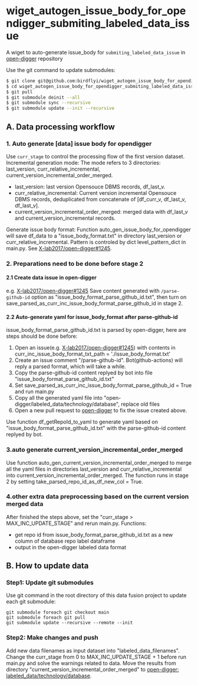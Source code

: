 # wiget_autogen_issue_body_for_opendigger_submiting_labeled_data_issue
A wiget  to auto-generate issue_body for `submiting_labeled_data_issue` in [open-digger](https://github.com/X-lab2017/open-digger) repository 

Use the git command to update submodules:

```bash
$ git clone git@github.com:birdflyi/wiget_autogen_issue_body_for_opendigger_submiting_labeled_data_issue.git
$ cd wiget_autogen_issue_body_for_opendigger_submiting_labeled_data_issue/db_feature_data_fusion/
$ git pull
$ git submodule deinit --all
$ git submodule sync --recursive
$ git submodule update --init --recursive
```

## A. Data processing workflow

### 1. Auto generate [data] issue body for opendigger
Use `curr_stage` to control the processing flow of the first version dataset.
Incremental generation mode: The mode refers to 3 directories: last_version, curr_relative_incremental, current_version_incremental_order_merged.

- last_version: last version Opensouce DBMS records, df_last_v.
- curr_relative_incremental: Current version incremental Opensouce DBMS records, deduplicated from concatenate of [df_curr_v, df_last_v, df_last_v].
- current_version_incremental_order_merged: merged data with df_last_v and current_version_incremental records.

Generate issue body format: Function auto_gen_issue_body_for_opendigger will save df_data to a "issue_body_format.txt" in directory last_version or curr_relative_incremental. 
Pattern is controled by dict level_pattern_dict in main.py. See [X-lab2017/open-digger#1245](https://github.com/X-lab2017/open-digger/issues/1245).

### 2. Preparations need to be done before stage 2
#### 2.1 Create data issue in open-digger
e.g. [X-lab2017/open-digger#1245](https://github.com/X-lab2017/open-digger/issues/1245)
Save content generated with `/parse-github-id` option as "issue_body_format_parse_github_id.txt", then turn on save_parsed_as_curr_inc_issue_body_format_parse_github_id in stage 2.

#### 2.2 Auto-generate yaml for issue_body_format after parse-github-id
issue_body_format_parse_github_id.txt is parsed by open-digger, here are steps should be done before:
  1) Open an issue(e.g. [X-lab2017/open-digger#1245](https://github.com/X-lab2017/open-digger/issues/1245)) with contents in curr_inc_issue_body_format_txt_path = './issue_body_format.txt'
  2) Create an issue comment "/parse-github-id". Bot(github-actions) will reply a parsed format, which will take a while.
  3) Copy the parse-github-id content replyed by bot into file "issue_body_format_parse_github_id.txt"
  4) Set save_parsed_as_curr_inc_issue_body_format_parse_github_id = True and run main.py
  5) Copy all the generated yaml file into "open-digger/labeled_data/technology/database", replace old files
  6) Open a new pull request to [open-digger](https://github.com/X-lab2017/open-digger) to fix the issue created above.

Use function df_getRepoId_to_yaml to generate yaml based on "issue_body_format_parse_github_id.txt" with the parse-github-id content replyed by bot.

### 3.auto generate current_version_incremental_order_merged
Use function auto_gen_current_version_incremental_order_merged to merge all the yaml files in directories last_version and curr_relative_incremental into current_version_incremental_order_merged.
The function runs in stage 2 by setting take_parsed_repo_id_as_df_new_col = True.

### 4.other extra data preprocessing based on the current version merged data
After finished the steps above, set the "curr_stage > MAX_INC_UPDATE_STAGE" and rerun main.py.
Functions:
- get repo id from issue_body_format_parse_github_id.txt as a new column of database repo label dataframe
- output in the open-digger labeled data format

## B. How to update data

### Step1: Update git submodules
Use git command in the root directory of this data fusion project to update each git submodule:
```git
git submodule foreach git checkout main
git submodule foreach git pull
git submodule update --recursive --remote --init
```

### Step2: Make changes and push
Add new data filenames as input dataset into "labeled_data_filenames".
Change the curr_stage from 0 to MAX_INC_UPDATE_STAGE + 1 before run main.py and solve the warnings related to data.
Move the results from directory "current_version_incremental_order_merged" to [open-digger: labeled_data/technology/database](https://github.com/X-lab2017/open-digger/tree/master/labeled_data/technology/database).
